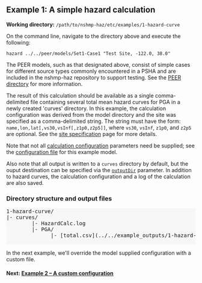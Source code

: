 Example 1: A simple hazard calculation
--------------------------------------

__Working directory:__ `/path/to/nshmp-haz/etc/examples/1-hazard-curve`

On the command line, navigate to the directory above and execute the following:

```Shell
hazard ../../peer/models/Set1-Case1 "Test Site, -122.0, 38.0"
```

The PEER models, such as that designated above, consist of simple cases for different source types commonly encountered in a PSHA and are included in the nshmp-haz repository to support testing. See the [PEER directory](../../peer/) for more information.

The result of this calculation should be available as a single comma-delimited file containing several total mean hazard curves for PGA in a newly created 'curves' directory. In this example, the calculation configuration was derived from the model directory and the site was specified as a comma-delimited string. The string must have the form: `name,lon,lat[,vs30,vsInf[,z1p0,z2p5]]`, where `vs30`, `vsInf`, `z1p0`, and `z2p5` are optional. See the [site specification](https://github.com/usgs/nshmp-haz/wiki/Sites) page for more details.

Note that not all [calculation configuration](https://github.com/usgs/nshmp-haz/wiki/Configuration) parameters need be supplied; see the [configuration file](../../peer/models/Set1-Case1/config.json) for this example model.

Also note that all output is written to a `curves` directory by default, but the ouput destination can be specified via the [`outputDir`](https://github.com/usgs/nshmp-haz/wiki/Configuration) parameter. In addition to hazard curves, the calculation configuration and a log of the calculation are also saved.


### Directory structure and output files

<pre style="background: #f7f7f7">
1-hazard-curve/   
|- curves/        
        |- HazardCalc.log
        |- PGA/           
              |- [total.csv](../../example_outputs/1-hazard-curves/curves/PGA/total.csv) <br>
</pre>

In the next example, we'll override the model supplied configuration with a custom file.

#### Next: [Example 2 – A custom configuration](../2-custom-config)
